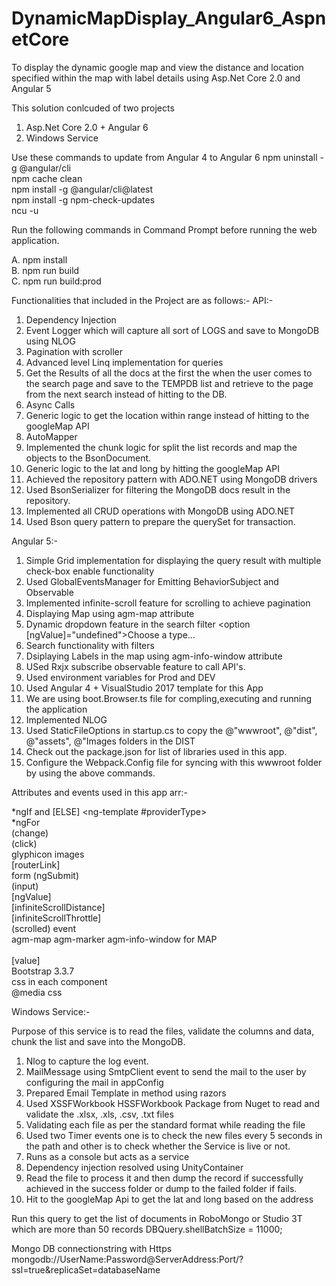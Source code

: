 # DynamicMapDisplay_Angular6_AspnetCore
To display the dynamic google map and view the distance and location specified within the map with label details using Asp.Net Core 2.0 and Angular 5

This solution conlcuded of two projects 
1) Asp.Net Core 2.0 + Angular 6
2) Windows Service

Use these commands to update from Angular 4 to Angular 6
npm uninstall -g @angular/cli<br />
npm cache clean<br />
npm install -g @angular/cli@latest<br />
npm install -g npm-check-updates<br />
ncu -u<br />

Run the following commands in Command Prompt before running the web application.

A. npm install<br />
B. npm run build<br />
C. npm run build:prod<br />

Functionalities that included in the Project are as follows:-
API:-
1) Dependency Injection
2) Event Logger which will capture all sort of LOGS and save to MongoDB using NLOG
3) Pagination with scroller
4) Advanced level Linq implementation for queries
5) Get the Results of all the docs at the first the when the user comes to the search page and save to the TEMPDB list and retrieve to the page from the next search instead of hitting to the DB.
6) Async Calls
7) Generic logic to get the location within range instead of hitting to the googleMap API
8) AutoMapper
9) Implemented the chunk logic for split the list records and map the objects to the BsonDocument.
10) Generic logic to the lat and long by hitting the googleMap API 
11) Achieved the repository pattern with ADO.NET using MongoDB drivers
12) Used BsonSerializer for filtering the MongoDB docs result in the repository.
13) Implemented all CRUD operations with MongoDB using ADO.NET
14) Used Bson query pattern to prepare the querySet for transaction.

Angular 5:-
1) Simple Grid implementation for displaying the query result with multiple check-box enable functionality
2) Used GlobalEventsManager for Emitting BehaviorSubject and Observable 
3) Implemented infinite-scroll feature for scrolling to achieve pagination
4) Displaying Map using agm-map attribute
5) Dynamic dropdown feature in the search filter <option [ngValue]="undefined">Choose a type...</option>
6) Search functionality with filters
7) Dsiplaying Labels in the map using agm-info-window attribute
8) USed Rxjx subscribe observable feature to call API's.
9) Used environment variables for Prod and DEV
10) Used Angular 4 + VisualStudio 2017 template for this App
11) We are using boot.Browser.ts file for compling,executing and running the application
12) Implemented NLOG
13) Used StaticFileOptions in startup.cs to copy the @"wwwroot", @"dist", @"assets", @"Images folders in the DIST
14) Check out the package.json for list of libraries used in this app.
15) Configure the Webpack.Config file for syncing with this wwwroot folder by using the above commands.

Attributes and events used in this app arr:-

*ngIf and [ELSE] <ng-template #providerType><br />
*ngFor<br />
(change)<br />
(click)<br />
glyphicon images<br />
[routerLink]<br />
form (ngSubmit)<br />
(input)<br />
[ngValue]<br />
[infiniteScrollDistance]<br />
[infiniteScrollThrottle]<br />
(scrolled) event<br />
 agm-map agm-marker agm-info-window for MAP<br />
<router-outlet><br />
[value]<br />
Bootstrap 3.3.7<br />
css in each component<br />
@media css<br />
 
Windows Service:- 

Purpose of this service is to read the files, validate the columns and data, chunk the list and save into the MongoDB. 
1) Nlog to capture the log event.
2) MailMessage using SmtpClient event to send the mail to the user by configuring the mail in appConfig
3) Prepared Email Template in method using razors
4) Used XSSFWorkbook HSSFWorkbook Package from Nuget to read and validate the .xlsx, .xls, .csv, .txt files
5) Validating each file as per the standard format while reading the file
6) Used two Timer events one is to check the new files every 5 seconds in the path and other is to check whether the Service is live or not.
7) Runs as a console but acts as a service
8) Dependency injection resolved using UnityContainer
9) Read the file to process it and then dump the record if successfully achieved in the success folder or dump to the failed folder if fails.
10) Hit to the googleMap Api to get the lat and long based on the address


Run this query to get the list of documents in RoboMongo or Studio 3T which are more than 50 records 
DBQuery.shellBatchSize = 11000;



Mongo DB connectionstring with Https
mongodb://UserName:Password@ServerAddress:Port/?ssl=true&replicaSet=databaseName


